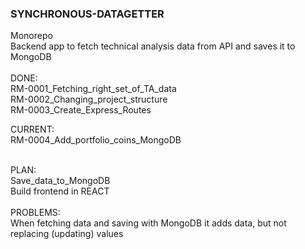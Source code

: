 ### SYNCHRONOUS-DATAGETTER

Monorepo<br>
Backend app to fetch technical analysis data from API and saves it to MongoDB <br>
<br>
DONE:<br>
RM-0001_Fetching_right_set_of_TA_data <br>
RM-0002_Changing_project_structure <br>
RM-0003_Create_Express_Routes

CURRENT: <br>
RM-0004_Add_portfolio_coins_MongoDB

<br>
PLAN: <br>
Save_data_to_MongoDB <br>
Build frontend in REACT <br>

<br>
PROBLEMS: <br>
When fetching data and saving with MongoDB it adds data, but not replacing (updating) values
